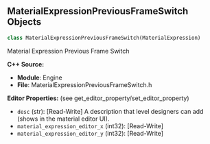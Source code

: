 ## MaterialExpressionPreviousFrameSwitch Objects

```python
class MaterialExpressionPreviousFrameSwitch(MaterialExpression)
```

Material Expression Previous Frame Switch

**C++ Source:**

- **Module**: Engine
- **File**: MaterialExpressionPreviousFrameSwitch.h

**Editor Properties:** (see get_editor_property/set_editor_property)

- ``desc`` (str):  [Read-Write] A description that level designers can add (shows in the material editor UI).
- ``material_expression_editor_x`` (int32):  [Read-Write]
- ``material_expression_editor_y`` (int32):  [Read-Write]

<a id="unreal.MaterialExpressionQualitySwitch"></a>